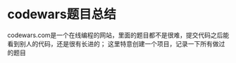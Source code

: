 codewars题目总结
========

codewars.com是一个在线编程的网站，里面的题目都不是很难，提交代码之后能看到别人的代码，还是很有长进的；
这里特意创建一个项目，记录一下所有做过的题目
